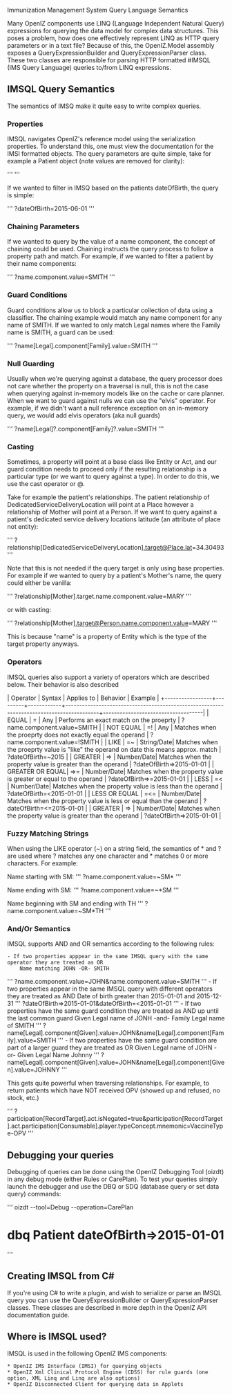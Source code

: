 ﻿Immunization Management System Query Language Semantics

Many OpenIZ components use LINQ (Language Independent Natural Query) expressions for querying the data model for complex data structures. This poses a problem, how
does one effectively represent LINQ as HTTP query parameters or in a text file? Because of this, the OpenIZ.Model assembly
exposes a QueryExpressionBuilder and QueryExpressionParser class. These two classes are responsible for parsing HTTP formatted
#IMSQL (IMS Query Language) queries to/from LINQ expressions.

## IMSQL Query Semantics

The semantics of IMSQ make it quite easy to write complex queries. 

### Properties

IMSQL navigates OpenIZ's reference model using the serialization properties. To understand this, one must view the documentation
for the IMSI formatted objects. The query parameters are quite simple, take for example a Patient object (note values are removed
for clarity):

'''
<Patient xmlns="http://openiz.org/model">
  <id/>
  <genderConcept/>
  <dateOfBirth/>
  <relationship>
    <relationshipType/>
    <target/>
  </relationship>
  <name>
    <useConcept/>
    <component>
      <type/>
      <value/>
    </component>
  </name>
</Patient>
'''

If we wanted to filter in IMSQ based on the patients dateOfBirth, the query is simple:

'''
?dateOfBirth=2015-06-01
'''

### Chaining Parameters

If we wanted to query by the value of a name component, the concept of chaining could be used. Chaining instructs the query
process to follow a property path and match. For example, if we wanted to filter a patient by their name components:

'''
?name.component.value=SMITH
'''

### Guard Conditions

Guard conditions allow us to block a particular collection of data using a classifier. The chaining example would match any
name component for any name of SMITH. If we wanted to only match Legal names where the Family name is SMITH, a guard can be used:

'''
?name[Legal].component[Family].value=SMITH
'''

### Null Guarding

Usually when we're querying against a database, the query processor does not care whether the property on a traversal is null,
this is not the case when querying against in-memory models like on the cache or care planner. When we want to guard against
nulls we can use the "elvis" operator. For example, if we didn't want a null reference exception on an in-memory query, we
would add elvis operators (aka null guards)

'''
?name[Legal]?.component[Family]?.value=SMITH
'''

### Casting

Sometimes, a property will point at a base class like Entity or Act, and our guard condition needs to proceed only if the
resulting relationship is a particular type (or we want to query against a type). In order to do this, we use the cast operator
or @.

Take for example the patient's relationships. The patient relationship of DedicatedServiceDeliveryLocation will point at a Place
however a relationship of Mother will point at a Person. If we want to query against a patient's dedicated service delivery
locations latitude (an attribute of place not entity):

'''
?relationship[DedicatedServiceDeliveryLocation].target@Place.lat=34.30493
'''

Note that this is not needed if the query target is only using base properties. For example if we wanted to query by a
patient's Mother's name, the query could either be vanilla:

'''
?relationship[Mother].target.name.component.value=MARY
'''

or with casting:

'''
?relationship[Mother].target@Person.name.component.value=MARY
'''

This is because "name" is a property of Entity which is the type of the target property anyways.

### Operators

IMSQL queries also support a variety of operators which are described below. Their behavior is also described

| Operator        | Syntax  | Applies to | Behavior                                                                                 | Example                            |
+-----------------+---------+------------+------------------------------------------------------------------------------------------+------------------------------------|
| EQUAL           | =       | Any        | Performs an exact match on the proeprty                                                  | ?name.component.value=SMITH        |
| NOT EQUAL       | =!      | Any        | Matches when the proeprty does not exactly equal the operand                             | ?name.component.value=!SMITH       |
| LIKE            | =~      | String/Date| Matches when the proeprty value is "like" the operand on date this means approx. match   | ?dateOfBirth=~2015                 |
| GREATER         | =>      | Number/Date| Matches when the property value is greater than the operand                              | ?dateOfBirth=>2015-01-01           |
| GREATER OR EQUAL| =>=     | Number/Date| Matches when the property value is greater or equal to the operand                       | ?dateOfBirth=>=2015-01-01          |
| LESS            | =<      | Number/Date| Matches when the property value is less than the operand                                 | ?dateOfBirth=<2015-01-01           |
| LESS OR EQUAL   | =<=     | Number/Date| Matches when the property value is less or equal than the operand                        | ?dateOfBirth=<=2015-01-01          |
| GREATER         | =>      | Number/Date| Matches when the property value is greater than the operand                              | ?dateOfBirth=>2015-01-01           |

### Fuzzy Matching Strings

When using the LIKE operator (~) on a string field, the semantics of * and ? are used where ? matches any one character 
and * matches 0 or more characters. For example:

  Name starting with SM:
'''
  ?name.component.value=~SM*
'''
  
  Name ending with SM:
'''
  ?name.component.value=~*SM
'''
  
  Name beginning with SM and ending with TH
'''
  ?name.component.value=~SM*TH
'''
  
### And/Or Semantics

IMSQL supports AND and OR semantics according to the following rules:

    - If two properties apppear in the same IMSQL query with the same operator they are treated as OR
        Name matching JOHN -OR- SMITH
'''
          ?name.component.value=JOHN&name.component.value=SMITH
'''
    - If two properties appear in the same IMSQL query with different operators they are treated as AND
        Date of birth greater than 2015-01-01 and 2015-12-31
'''
          ?dateOfBirth=>2015-01-01&dateOfBirth=<2015-01-01
'''
    - If two properties have the same guard condition they are treated as AND up until the last common guard 
        Given Legal name of JONH -and- Family Legal name of SMITH
'''
          ?name[Legal].component[Given].value=JOHN&name[Legal].component[Family].value=SMITH
'''
    - If two properties have the same guard condition are part of a larger guard they are treated as OR
		Given Legal name of JOHN -or- Given Legal Name Johnny
'''
          ?name[Legal].component[Given].value=JOHN&name[Legal].component[Given].value=JOHNNY
'''

This gets quite powerful when traversing relationships. For example, to return patients which have NOT received OPV
(showed up and refused, no stock, etc.)

'''
	?participation[RecordTarget].act.isNegated=true&participation[RecordTarget].act.participation[Consumable].player.typeConcept.mnemonic=VaccineType-OPV
'''

## Debugging your queries

Debugging of queries can be done using the OpenIZ Debugging Tool (oizdt) in any debug mode (either Rules or CarePlan). To 
test your queries simply launch the debugger and use the DBQ or SDQ (database query or set data query) commands:

'''
oizdt --tool=Debug --operation=CarePlan

# dbq Patient dateOfBirth=>2015-01-01 
'''

## Creating IMSQL from C#

If you're using C# to write a plugin, and wish to serialize or parse an IMSQL query you can use the QueryExpressionBuilder or QueryExpressionParser classes. These
classes are described in more depth in the OpenIZ API documentation guide.

## Where is IMSQL used?

IMSQL is used in the following OpenIZ IMS components:

	* OpenIZ IMS Interface (IMSI) for querying objects
	* OpenIZ Xml Clinical Protocol Engine (CDSS) for rule guards (one option, XML Linq and Linq are also options)
	* OpenIZ Disconnected Client for querying data in Applets

